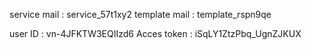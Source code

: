 service mail : service_57t1xy2
template mail : template_rspn9qe


user ID : vn-4JFKTW3EQIIzd6
Acces token : iSqLY1ZtzPbq_UgnZJKUX
